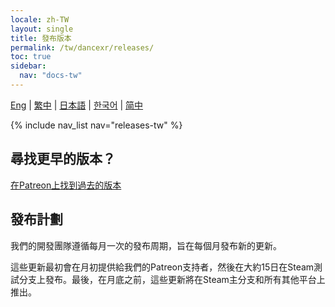 ```yaml
---
locale: zh-TW
layout: single
title: 發布版本
permalink: /tw/dancexr/releases/
toc: true
sidebar:
  nav: "docs-tw"
---
```

[Eng](/dancexr/releases/releases) | [繁中](/tw/dancexr/releases/releases) | [日本語](/jp/dancexr/releases/releases) | [한국어](/kr/dancexr/releases/releases) | [简中](/zh/dancexr/releases/releases)


{% include nav_list nav="releases-tw" %}

## 尋找更早的版本？

[在Patreon上找到過去的版本](https://www.patreon.com/dvvr)

## 發布計劃

我們的開發團隊遵循每月一次的發布周期，旨在每個月發布新的更新。

這些更新最初會在月初提供給我們的Patreon支持者，然後在大約15日在Steam測試分支上發布。最後，在月底之前，這些更新將在Steam主分支和所有其他平台上推出。